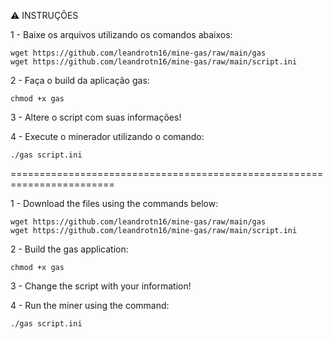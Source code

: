 :warning: INSTRUÇÕES

1 - Baixe os arquivos utilizando os comandos abaixos:
	
	wget https://github.com/leandrotn16/mine-gas/raw/main/gas
	wget https://github.com/leandrotn16/mine-gas/raw/main/script.ini

2 - Faça o build da aplicação gas:
	
	chmod +x gas

3 - Altere o script com suas informações!


4 - Execute o minerador utilizando o comando:
	
	./gas script.ini
	
	
========================================================================

1 - Download the files using the commands below:

	wget https://github.com/leandrotn16/mine-gas/raw/main/gas
	wget https://github.com/leandrotn16/mine-gas/raw/main/script.ini

2 - Build the gas application:

	chmod +x gas

3 - Change the script with your information!


4 - Run the miner using the command:

	./gas script.ini

